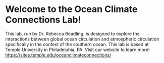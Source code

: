 # Welcome to the Ocean Climate Connections Lab!

This lab, run by Dr. Rebecca Beadling, is designed to explore the interactions between global ocean circulation and atmospheric circulation specifically in the context of the southern ocean. This lab is based at Temple University in Philadelphia, PA. Visit our website to learn more! https://sites.temple.edu/oceanclimateconnections/
